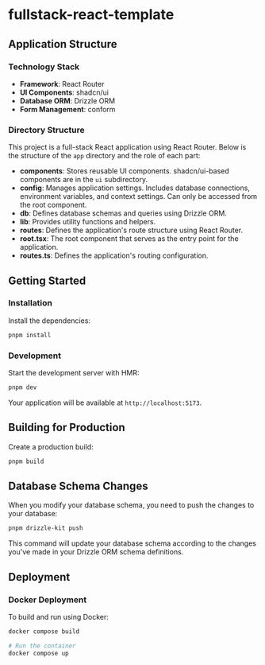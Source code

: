 # fullstack-react-template

## Application Structure

### Technology Stack

- **Framework**: React Router
- **UI Components**: shadcn/ui
- **Database ORM**: Drizzle ORM
- **Form Management**: conform

### Directory Structure

This project is a full-stack React application using React Router. Below is the structure of the `app` directory and the role of each part:

- **components**: Stores reusable UI components. shadcn/ui-based components are in the `ui` subdirectory.
- **config**: Manages application settings. Includes database connections, environment variables, and context settings. Can only be accessed from the root component.
- **db**: Defines database schemas and queries using Drizzle ORM.
- **lib**: Provides utility functions and helpers.
- **routes**: Defines the application's route structure using React Router.
- **root.tsx**: The root component that serves as the entry point for the application.
- **routes.ts**: Defines the application's routing configuration.

## Getting Started

### Installation

Install the dependencies:

```bash
pnpm install
```

### Development

Start the development server with HMR:

```bash
pnpm dev
```

Your application will be available at `http://localhost:5173`.

## Building for Production

Create a production build:

```bash
pnpm build
```

## Database Schema Changes

When you modify your database schema, you need to push the changes to your database:

```bash
pnpm drizzle-kit push
```

This command will update your database schema according to the changes you've made in your Drizzle ORM schema definitions.

## Deployment

### Docker Deployment

To build and run using Docker:

```bash
docker compose build

# Run the container
docker compose up
```
